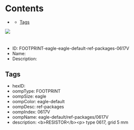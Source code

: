 



Contents
========

* [](#)
	* [Tags](#tags)
  
![][im]
# 

- ID: FOOTPRINT-eagle-eagle-default-ref-packages-0617V
- Name: 
- Description: 

## Tags

- hexID: 
- oompType: FOOTPRINT
- oompSize: eagle
- oompColor: eagle-default
- oompDesc: ref-packages
- oompIndex: 0617V
- oompName: eagle-default/ref-packages/0617V
- description: &lt;b&gt;RESISTOR&lt;/b&gt;&lt;p&gt;&#xD;
type 0617, grid 5 mm



[im]: image.png
